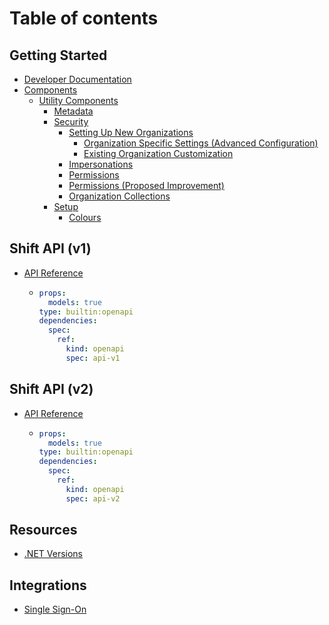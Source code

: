 # Table of contents

## Getting Started

* [Developer Documentation](README.md)
* [Components](components/README.md)
  * [Utility Components](components/utility-components/README.md)
    * [Metadata](components/utility-components/metadata.md)
    * [Security](components/utility-components/security/README.md)
      * [Setting Up New Organizations](components/utility-components/security/setting-up-new-organizations/README.md)
        * [Organization Specific Settings (Advanced Configuration)](components/utility-components/security/setting-up-new-organizations/organization-specific-settings-advanced-configuration.md)
        * [Existing Organization Customization](components/utility-components/security/setting-up-new-organizations/existing-organization-customization.md)
      * [Impersonations](components/utility-components/security/impersonations.md)
      * [Permissions](components/utility-components/security/permissions.md)
      * [Permissions (Proposed Improvement)](components/utility-components/security/permissions-proposed-improvement.md)
      * [Organization Collections](components/utility-components/security/organization-collections.md)
    * [Setup](components/utility-components/setup/README.md)
      * [Colours](components/utility-components/setup/colours.md)

## Shift API (v1)

* [API Reference](shift-iq-api/api-reference/README.md)
  * ```yaml
    props:
      models: true
    type: builtin:openapi
    dependencies:
      spec:
        ref:
          kind: openapi
          spec: api-v1
    ```

## Shift API (v2)

* [API Reference](shift-api-v2/api-reference/README.md)
  * ```yaml
    props:
      models: true
    type: builtin:openapi
    dependencies:
      spec:
        ref:
          kind: openapi
          spec: api-v2
    ```

## Resources

* [.NET Versions](dotnet-versions.md)

## Integrations

* [Single Sign-On](integrations/single-sign-on.md)
